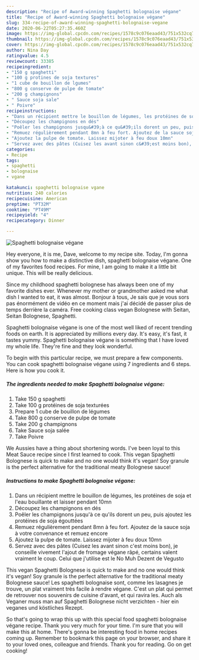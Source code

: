 ```yaml
---
description: "Recipe of Award-winning Spaghetti bolognaise végane"
title: "Recipe of Award-winning Spaghetti bolognaise végane"
slug: 334-recipe-of-award-winning-spaghetti-bolognaise-vegane
date: 2020-06-22T05:27:35.460Z
image: https://img-global.cpcdn.com/recipes/1578c9c076eaad43/751x532cq70/spaghetti-bolognaise-vegane-photo-principale-de-la-recette.jpg
thumbnail: https://img-global.cpcdn.com/recipes/1578c9c076eaad43/751x532cq70/spaghetti-bolognaise-vegane-photo-principale-de-la-recette.jpg
cover: https://img-global.cpcdn.com/recipes/1578c9c076eaad43/751x532cq70/spaghetti-bolognaise-vegane-photo-principale-de-la-recette.jpg
author: Nina Day
ratingvalue: 4.5
reviewcount: 33385
recipeingredient:
- "150 g spaghetti"
- "100 g protines de soja textures"
- "1 cube de bouillon de lgumes"
- "800 g conserve de pulpe de tomate"
- "200 g champignons"
- " Sauce soja sale"
- " Poivre"
recipeinstructions:
- "Dans un récipient mettre le bouillon de légumes, les protéines de soja et l&#39;eau bouillante et laisser pendant 10mn"
- "Découpez les champignons en dés"
- "Poêler les champignons jusqu&#39;à ce qu&#39;ils dorent un peu, puis ajoutez les protéines de soja égouttées"
- "Remuez régulièrement pendant 8mn à feu fort. Ajoutez de la sauce soja à votre convenance et remuez encore"
- "Ajoutez la pulpe de tomate. Laissez mijoter à feu doux 10mn"
- "Servez avec des pâtes (Cuisez les avant sinon c&#39;est moins bon), je conseille vivement l&#39;ajout de fromage végane râpé, certains valent vraiment le coup. Celui que j&#39;utilise est le No Muh Dezent de Vegusto"
categories:
- Recipe
tags:
- spaghetti
- bolognaise
- vgane

katakunci: spaghetti bolognaise vgane 
nutrition: 240 calories
recipecuisine: American
preptime: "PT32M"
cooktime: "PT49M"
recipeyield: "4"
recipecategory: Dinner

---
```



![Spaghetti bolognaise végane](https://img-global.cpcdn.com/recipes/1578c9c076eaad43/751x532cq70/spaghetti-bolognaise-vegane-photo-principale-de-la-recette.jpg)

Hey everyone, it is me, Dave, welcome to my recipe site. Today, I'm gonna show you how to make a distinctive dish, spaghetti bolognaise végane. One of my favorites food recipes. For mine, I am going to make it a little bit unique. This will be really delicious.

Since my childhood spaghetti bolognese has always been one of my favorite dishes ever. Whenever my mother or grandmother asked me what dish I wanted to eat, it was almost. Bonjour à tous, Je sais que je vous sors pas énormément de vidéo en ce moment mais j&#39;ai décidé de passer plus de temps derrière la caméra. Free cooking class vegan Bolognese with Seitan, Seitan Bolognese, Spaghetti.

Spaghetti bolognaise végane is one of the most well liked of recent trending foods on earth. It is appreciated by millions every day. It's easy, it's fast, it tastes yummy. Spaghetti bolognaise végane is something that I have loved my whole life. They're fine and they look wonderful.


To begin with this particular recipe, we must prepare a few components. You can cook spaghetti bolognaise végane using 7 ingredients and 6 steps. Here is how you cook it.

<!--inarticleads1-->

##### The ingredients needed to make Spaghetti bolognaise végane:

1. Take 150 g spaghetti
1. Take 100 g protéines de soja texturées
1. Prepare 1 cube de bouillon de légumes
1. Take 800 g conserve de pulpe de tomate
1. Take 200 g champignons
1. Take  Sauce soja salée
1. Take  Poivre


We Aussies have a thing about shortening words. I&#39;ve been loyal to this Meat Sauce recipe since I first learned to cook. This vegan Spaghetti Bolognese is quick to make and no one would think it&#39;s vegan! Soy granule is the perfect alternative for the traditional meaty Bolognese sauce! 

<!--inarticleads2-->

##### Instructions to make Spaghetti bolognaise végane:

1. Dans un récipient mettre le bouillon de légumes, les protéines de soja et l&#39;eau bouillante et laisser pendant 10mn
1. Découpez les champignons en dés
1. Poêler les champignons jusqu&#39;à ce qu&#39;ils dorent un peu, puis ajoutez les protéines de soja égouttées
1. Remuez régulièrement pendant 8mn à feu fort. Ajoutez de la sauce soja à votre convenance et remuez encore
1. Ajoutez la pulpe de tomate. Laissez mijoter à feu doux 10mn
1. Servez avec des pâtes (Cuisez les avant sinon c&#39;est moins bon), je conseille vivement l&#39;ajout de fromage végane râpé, certains valent vraiment le coup. Celui que j&#39;utilise est le No Muh Dezent de Vegusto


This vegan Spaghetti Bolognese is quick to make and no one would think it&#39;s vegan! Soy granule is the perfect alternative for the traditional meaty Bolognese sauce! Les spaghetti bolognaise sont, comme les lasagnes je trouve, un plat vraiment très facile à rendre végane. C&#39;est un plat qui permet de retrouver nos souvenirs de cuisine d&#39;avant, et qui ravira les. Auch als Veganer muss man auf Spaghetti Bolognese nicht verzichten - hier ein veganes und köstliches Rezept. 

So that's going to wrap this up with this special food spaghetti bolognaise végane recipe. Thank you very much for your time. I'm sure that you will make this at home. There's gonna be interesting food in home recipes coming up. Remember to bookmark this page on your browser, and share it to your loved ones, colleague and friends. Thank you for reading. Go on get cooking!
